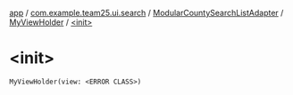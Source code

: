 [app](../../../index.md) / [com.example.team25.ui.search](../../index.md) / [ModularCountySearchListAdapter](../index.md) / [MyViewHolder](index.md) / [&lt;init&gt;](./-init-.md)

# &lt;init&gt;

`MyViewHolder(view: <ERROR CLASS>)`